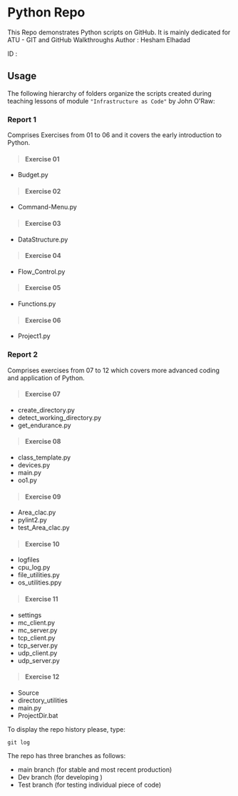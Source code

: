 # Python Repo
This Repo demonstrates Python scripts on GitHub. 
It is mainly dedicated for ATU - GIT and GitHub Walkthroughs
Author : Hesham Elhadad

ID     : 

## Usage
The following hierarchy of folders organize the scripts created during teaching lessons of module `"Infrastructure as Code"` by John O'Raw:


### Report 1
Comprises Exercises from 01 to 06 and it covers the early introduction to Python.

>#### Exercise 01
 - Budget.py
>#### Exercise 02
- Command-Menu.py
>#### Exercise 03
 - DataStructure.py
>#### Exercise 04
- Flow_Control.py
>#### Exercise 05
- Functions.py
>#### Exercise 06
- Project1.py
### Report 2
Comprises exercises from 07 to 12 which covers more advanced coding and application of Python.
>#### Exercise 07
- create_directory.py
- detect_working_directory.py
- get_endurance.py
>#### Exercise 08
- class_template.py
- devices.py
- main.py
- oo1.py
>#### Exercise 09
- Area_clac.py
- pylint2.py
- test_Area_clac.py
>#### Exercise 10
- logfiles
- cpu_log.py
- file_utilities.py
- os_utilities.ppy
>#### Exercise 11
- settings
- mc_client.py
- mc_server.py
- tcp_client.py
- tcp_server.py
- udp_client.py
- udp_server.py
>#### Exercise 12
- Source
- directory_utilities
- main.py
- ProjectDir.bat



To display the repo history please, type:
```
git log
```
The repo has three branches as follows:
- main branch (for stable and most recent production)
- Dev branch  (for developing )
- Test branch (for testing individual piece of code)


